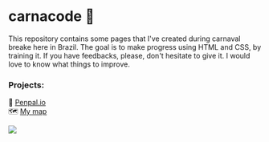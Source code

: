 # carnacode 🎉

This repository contains some pages that I've created during carnaval breake here in Brazil. The goal is to make progress using HTML and CSS, by training it. If you have feedbacks, please, don't hesitate to give it. I would love to know what things to improve. 

### Projects: 
💌 [Penpal.io](https://github.com/calvitoria/carnacode/tree/main/landing-page%20penpal.io) <br>
🗺️ [My map](https://github.com/calvitoria/carnacode/tree/main/my-way-map) <br>


<div>
   <img align="center" src="https://user-images.githubusercontent.com/95686401/155863156-1b32802a-4c23-41ca-b585-80b7b07f9dab.gif" />
</div>
